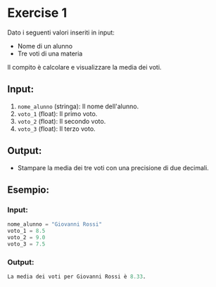 # Exercise 1

Dato i seguenti valori inseriti in input:

- Nome di un alunno
- Tre voti di una materia

Il compito è calcolare e visualizzare la media dei voti.

## Input:

1. `nome_alunno` (stringa): Il nome dell'alunno.
2. `voto_1` (float): Il primo voto.
3. `voto_2` (float): Il secondo voto.
4. `voto_3` (float): Il terzo voto.

## Output:

- Stampare la media dei tre voti con una precisione di due decimali.

## Esempio:

### Input:

```python
nome_alunno = "Giovanni Rossi"
voto_1 = 8.5
voto_2 = 9.0
voto_3 = 7.5
```

### Output:

```python
La media dei voti per Giovanni Rossi è 8.33.
```